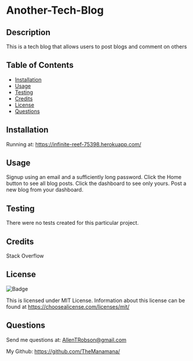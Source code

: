 # Another-Tech-Blog

## Description

This is a tech blog that allows users to post blogs and comment on others

## Table of Contents

- [Installation](#installation)
- [Usage](#usage)
- [Testing](#testing)
- [Credits](#credits)
- [License](#license)
- [Questions](#questions)

## Installation

Running at: https://infinite-reef-75398.herokuapp.com/

## Usage

Signup using an email and a sufficiently long password. Click the Home button to see all blog posts. Click the dashboard to see only yours. Post a new blog from your dashboard.


## Testing

There were no tests created for this particular project.

## Credits

Stack Overflow

## License

![Badge](https://img.shields.io/static/v1?label=license&message=mit&color=blueviolet) 

  This is licensed under MIT License. Information about this license can be found at https://choosealicense.com/licenses/mit/

## Questions 

Send me questions at: AllenTRobson@gmail.com

My Github: https://github.com/TheManamana/



